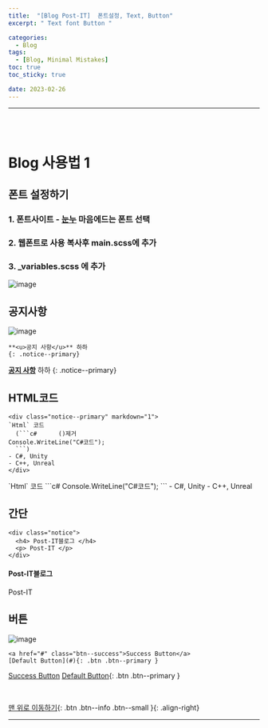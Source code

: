 ```yaml
---
title:  "[Blog Post-IT]  폰트설정, Text, Button"
excerpt: " Text font Button "

categories:
  - Blog 
tags:
  - [Blog, Minimal Mistakes]
toc: true
toc_sticky: true

date: 2023-02-26
---
```

- - -
<br><br>


# Blog 사용법 1

## 폰트 설정하기
### 1. 폰트사이트 - [눈누](https://noonnu.cc/)  마음에드는 폰트 선택   
### 2. 웹폰트로 사용 복사후 main.scss에 추가  
### 3. _variables.scss 에 추가   

![image](https://user-images.githubusercontent.com/96651722/221398446-bc6895c6-8eea-4954-88eb-5e35cc4d455e.png)  
  
##  공지사항  
![image](https://user-images.githubusercontent.com/96651722/221509144-3a028211-67e5-4ce4-8857-24c25562046d.png)
```
**<u>공지 사항</u>** 하하
{: .notice--primary}
```  
**<u>공지 사항</u>** 하하
{: .notice--primary}  

##  HTML코드  

```
<div class="notice--primary" markdown="1">
`Html` 코드 
  (```c#      ()제거
Console.WriteLine("C#코드");
  ```) 
- C#, Unity
- C++, Unreal
</div>
```  

<div class="notice--primary" markdown="1">
`Html` 코드
  ```c#
Console.WriteLine("C#코드");
  ``` 
- C#, Unity
- C++, Unreal
</div>

##  간단  
```
<div class="notice">
  <h4> Post-IT블로그 </h4>
  <p> Post-IT </p>
</div>
```  
<div class="notice">
  <h4> Post-IT블로그 </h4>
  <p> Post-IT </p>
</div>

##  버튼  

![image](https://user-images.githubusercontent.com/96651722/221512400-cacf42d0-efb6-4c73-96f8-6a32307bbb5f.png)  

```
<a href="#" class="btn--success">Success Button</a>
[Default Button](#){: .btn .btn--primary }
```  
<a href="#" class="btn--success">Success Button</a>
[Default Button](#){: .btn .btn--primary }

<br>

[맨 위로 이동하기](#){: .btn .btn--info .btn--small }{: .align-right}
<br>
- - -
